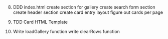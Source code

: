 <!-- 1. setup index
    create index.html
    link main.css
    link index.js
    create header.css
    link header.css
        -ADD CHANGES TO tests/index.js, ESLINTRC, TRAVIS.YML!!! -->

<!-- 2. create auth
    create auth.html
    create auth.js
    link auth.js
    link header.css -->

<!-- 3. setup authorization on firebase website -->

<!-- 4. create firebase.js
    add firebase scripts and links to html files
    add firebase info to firebase.js -->

<!-- 4.5 create ui on auth.js
    initialize constructor 
    ui.start()
        sign in options
            PROVIDER ID
        sign in success url
        credential helper none
        callbacks
         -->


<!-- 5. TDD Header Section
    ddd header
        get mtg png
        add title
        add login
        add profile pic
        add span for name
        style in header.css

    tdd make header html
    make div wrapper for header
    make loadHeader function -->
<!-- 
6. Make sure user can log in
    add load header to pages -->

<!-- 7. DDD Filter Section
    figure out fields of search
        by name
        by type
        by subtype
        by color
        by set
    TDD makeFormHtml function
    TDD makeOptionHtml -->

8. DDD index.html
    create section for gallery
    create search form section
    create header section
    create card entry layout
        figure out cards per page

9. TDD Card HTML Template

10. Write loadGallery function
    write clearRows function
    

